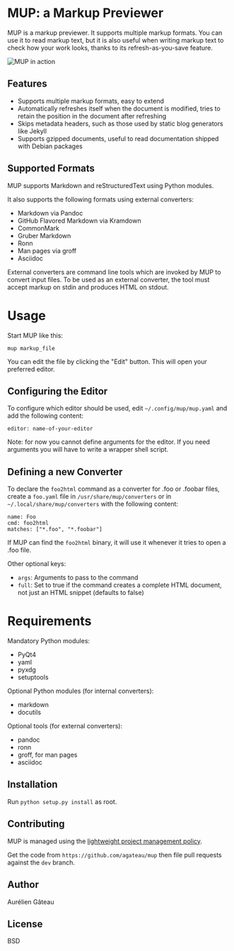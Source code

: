 # MUP: a Markup Previewer

MUP is a markup previewer. It supports multiple markup formats. You can use it
to read markup text, but it is also useful when writing markup text to check
how your work looks, thanks to its refresh-as-you-save feature.

![MUP in action](http://agateau.com/hotlink/mup.png)

## Features

- Supports multiple markup formats, easy to extend
- Automatically refreshes itself when the document is modified, tries to retain
  the position in the document after refreshing
- Skips metadata headers, such as those used by static blog generators like
  Jekyll
- Supports gzipped documents, useful to read documentation shipped with Debian
  packages

## Supported Formats

MUP supports Markdown and reStructuredText using Python modules.

It also supports the following formats using external converters:

- Markdown via Pandoc
- GitHub Flavored Markdown via Kramdown
- CommonMark
- Gruber Markdown
- Ronn
- Man pages via groff
- Asciidoc

External converters are command line tools which are invoked by MUP to convert
input files. To be used as an external converter, the tool must accept markup
on stdin and produces HTML on stdout.

# Usage

Start MUP like this:

    mup markup_file

You can edit the file by clicking the "Edit" button. This will open your
preferred editor.

## Configuring the Editor

To configure which editor should be used, edit `~/.config/mup/mup.yaml` and add
the following content:

    editor: name-of-your-editor

Note: for now you cannot define arguments for the editor. If you need arguments
you will have to write a wrapper shell script.

## Defining a new Converter

To declare the `foo2html` command as a converter for .foo or .foobar files,
create a `foo.yaml` file in `/usr/share/mup/converters` or in
`~/.local/share/mup/converters` with the following content:

    name: Foo
    cmd: foo2html
    matches: ["*.foo", "*.foobar"]

If MUP can find the `foo2html` binary, it will use it whenever it tries to open
a .foo file.

Other optional keys:

- `args`: Arguments to pass to the command
- `full`: Set to true if the command creates a complete HTML document, not just
  an HTML snippet (defaults to false)

# Requirements

Mandatory Python modules:

- PyQt4
- yaml
- pyxdg
- setuptools

Optional Python modules (for internal converters):

- markdown
- docutils

Optional tools (for external converters):

- pandoc
- ronn
- groff, for man pages
- asciidoc

## Installation

Run `python setup.py install` as root.

## Contributing

MUP is managed using the [lightweight project management policy][lpmp].

Get the code from `https://github.com/agateau/mup` then file pull requests
against the `dev` branch.

[lpmp]: http://agateau.com/2014/lightweight-project-management

## Author

Aurélien Gâteau

## License

BSD
